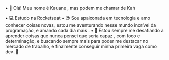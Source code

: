 • 👋 Olá! Meu nome é Kauane , mas podem me chamar de Kah 


• 💻 Estudo na Rocketseat 
• 😍 Sou apaixonada em tecnologia e amo conhecer 
coisas novas, estou me aventurando nesse mundo 
incrível da programação, e amando cada dia mais .
• 💞 Estou sempre me desafiando a aprender coisas que 
nunca pensei que seria capaz , com foco e determinação,
e buscando sempre mais para poder me destacar no 
mercado de trabalho, e finalmente conseguir minha 
primeira vaga como dev .🚀


